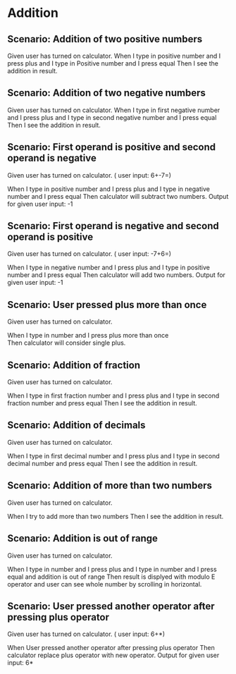 # Addition

## Scenario: Addition of two positive numbers
  
  Given user has turned on calculator.
  When I type in positive number and I press plus and I type in Positive number
  and I press equal
  Then I see the addition in result.

## Scenario: Addition of two negative numbers
  
  Given user has turned on calculator.
  When I type in first negative number and I press plus and I type in second
  negative number and I press equal
  Then I see the addition in result.
  
## Scenario: First operand is positive and second operand is negative

  Given user has turned on calculator. ( user input: 6+-7=)

  When I type in positive number and I press plus and I type in negative number
  and I press equal
  Then calculator will subtract two numbers. Output for given user input: -1
  
## Scenario: First operand is negative and second operand is positive
  
  Given user has turned on calculator. ( user input: -7+6=)

  When I type in negative number and I press plus and I type in positive number
  and I press equal
  Then calculator will add two numbers. Output for given user input: -1
  
## Scenario: User pressed plus more than once
  
  Given user has turned on calculator.

  When I type in number and I press plus more than once  
  Then calculator will consider single plus.
  
## Scenario: Addition of fraction
  
  Given user has turned on calculator.

  When I type in first fraction number and I press plus and I type in second
  fraction number and press equal
  Then I see the addition in result.
  
## Scenario: Addition of decimals
  
  Given user has turned on calculator.

  When I type in first decimal number and I press plus and I type in second
  decimal number and press equal
  Then I see the addition in result.
  
## Scenario: Addition of more than two numbers
  
  Given user has turned on calculator.
  
  When I try to add more than two numbers
  Then I see the addition in result.
  
## Scenario: Addition is out of range
  
  Given user has turned on calculator.
  
  When I type in number and I press plus and I type in number
  and I press equal and addition is out of range
  Then result is displyed with modulo E operator and user can see whole number
  by scrolling in horizontal.
  
## Scenario: User pressed another operator after pressing plus operator
  
  Given user has turned on calculator. ( user input: 6+*)
  
  When User pressed another operator after pressing plus operator
  Then calculator replace plus operator with new operator. Output for given
  user input: 6*
